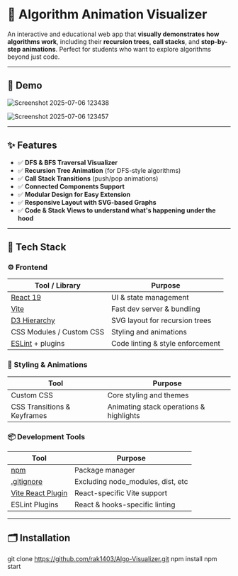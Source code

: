 # 🧠 Algorithm Animation Visualizer

An interactive and educational web app that **visually demonstrates how algorithms work**, including their **recursion trees**, **call stacks**, and **step-by-step animations**. Perfect for students who want to explore algorithms beyond just code.

---

## 🚀 Demo
![Screenshot 2025-07-06 123438](https://github.com/user-attachments/assets/8658180a-34d2-43c2-aca6-495f5fcea694)


![Screenshot 2025-07-06 123457](https://github.com/user-attachments/assets/c23f4053-30cd-4fb4-ae8c-510639a6b75a)



---

## ✨ Features

- ✅ **DFS & BFS Traversal Visualizer**
- ✅ **Recursion Tree Animation** (for DFS-style algorithms)
- ✅ **Call Stack Transitions** (push/pop animations)
- ✅ **Connected Components Support**
- ✅ **Modular Design for Easy Extension**
- ✅ **Responsive Layout with SVG-based Graphs**
- ✅ **Code & Stack Views to understand what's happening under the hood**

---

## 🧱 Tech Stack

### ⚙️ Frontend
| Tool / Library         | Purpose |
|------------------------|---------|
| [React 19](https://react.dev/)              | UI & state management |
| [Vite](https://vitejs.dev/)                 | Fast dev server & bundling |
| [D3 Hierarchy](https://github.com/d3/d3-hierarchy) | SVG layout for recursion trees |
| CSS Modules / Custom CSS  | Styling and animations |
| [ESLint](https://eslint.org/) + plugins     | Code linting & style enforcement |

### 🎨 Styling & Animations
| Tool                   | Purpose |
|------------------------|---------|
| Custom CSS             | Core styling and themes |
| CSS Transitions & Keyframes | Animating stack operations & highlights |

### 📦 Development Tools
| Tool                   | Purpose |
|------------------------|---------|
| [npm](https://www.npmjs.com/)               | Package manager |
| [.gitignore](https://git-scm.com/docs/gitignore) | Excluding node_modules, dist, etc |
| [Vite React Plugin](https://github.com/vitejs/vite-plugin-react) | React-specific Vite support |
| ESLint Plugins         | React & hooks-specific linting |

---

## 🗂️ Installation
git clone https://github.com/rak1403/Algo-Visualizer.git npm install npm start



